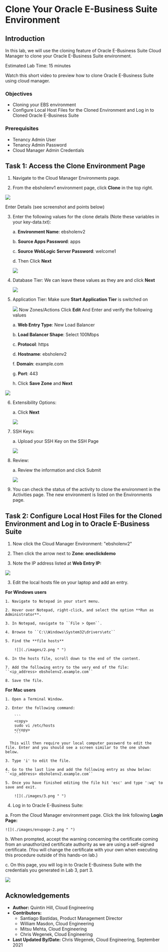 # Clone Your Oracle E-Business Suite Environment

## **Introduction**
In this lab, we will use the cloning feature of Oracle E-Business Suite Cloud Manager to clone your Oracle E-Business Suite environment.

Estimated Lab Time: 15 minutes

Watch this short video to preview how to clone Oracle E-Business Suite using cloud manager.

[](youtube:Rxm2_5uL0Lg)

### **Objectives**
* Cloning your EBS environment
* Configure Local Host Files for the Cloned Environment and Log in to Cloned Oracle E-Business Suite

### **Prerequisites**
* Tenancy Admin User
* Tenancy Admin Password
* Cloud Manager Admin Credentials

## Task 1: Access the Clone Environment Page

1. Navigate to the Cloud Manager Environments page.

2. From the ebsholenv1 environment page, click **Clone** in the top right. 

  ![](./images/selectclone.png " ")

  Enter Details (see screenshot and points below)

3. Enter the following values for the clone details (Note these variables in your key-data.txt):

    a. **Environment Name**: ebsholenv2

    b. **Source Apps Password**: apps

    c. **Source WebLogic Server Password**: welcome1

    d. Then Click **Next**

    ![](./images/clone.png " ")

4. Database Tier: We can leave these values as they are and click **Next**

    ![](./images/database_tier.png " ")

5. Application Tier: Make sure **Start Application Tier** is switched on

    ![](./images/web-entry.png " ")
    Now Zones/Actions Click **Edit** And Enter and verify the following values
    
    a. **Web Entry Type**: New Load Balancer

    b. **Load Balancer Shape**: Select 100Mbps

    c. **Protocol**: https

    d. **Hostname**: ebsholenv2 

    f. **Domain**: example.com

    g. **Port**: 443

    h. Click **Save Zone** and **Next**

  ![](./images/app_tier.png " ")

6. Extensibility Options:
    
    a. Click **Next**

    ![](./images/extensibilityoptions.png " ")
  
7. SSH Keys:

    a. Upload your SSH Key on the SSH Page

    ![](./images/add-ssh.png " ")

8. Review: 

    a. Review the information and click Submit

     ![](./images/submit.png " ")

9. You can check the status of the activity to clone the environment in the Activities page. The new environment is listed on the Environments page.

## Task 2: Configure Local Host Files for the Cloned Environment and Log in to Oracle E-Business Suite

1. Now click the Cloud Manager Environment: "ebsholenv2"

2. Then click the arrow next to **Zone: oneclickdemo**

  1. Note the IP address listed at **Web Entry IP:**

![](./images/envpage.png " ")

3. Edit the local hosts file on your laptop and add an entry.

  **For Windows users**

    1. Navigate to Notepad in your start menu.

    2. Hover over Notepad, right-click, and select the option **Run as Administrator**.

    3. In Notepad, navigate to ``File > Open``.

    4. Browse to ``C:\\Windows\System32\drivers\etc``

    5. Find the **file hosts**

        ![](./images/2.png " ")

    6. In the hosts file, scroll down to the end of the content.

    7. Add the following entry to the very end of the file:
    ``<ip_address> ebsholenv2.example.com``

    8. Save the file.

  **For Mac users**

    1. Open a Terminal Window.

    2. Enter the following command:

        ```
        <copy>
        sudo vi /etc/hosts
        </copy>
        ```

      This will then require your local computer password to edit the file. Enter and you should see a screen similar to the one shown below.

    3. Type 'i' to edit the file.

    4. Go to the last line and add the following entry as show below:
    ``<ip_address> ebsholenv2.example.com``

    5. Once you have finished editing the file hit 'esc' and type ':wq' to save and exit.

        ![](./images/3.png " ")

4. Log in to Oracle E-Business Suite:

  a. From the Cloud Manager environment page. Click the link following **Login Page:**

    ![](./images/envpage-2.png " ")

  b. When prompted, accept the warning concerning the certificate coming from an unauthorized certificate authority as we are using a self-signed certificate. (You will change the certificate with your own when executing this procedure outside of this hands-on lab.)

  c. On this page, you will log in to Oracle E-Business Suite with the credentials you generated in Lab 3, part 3.

  ![](./images/4.png " ")

## Acknowledgements

* **Author:** Quintin Hill, Cloud Engineering
* **Contributors:** 
  - Santiago Bastidas, Product Management Director
  - William Masdon, Cloud Engineering
  - Mitsu Mehta, Cloud Engineering
  - Chris Wegenek, Cloud Engineering
* **Last Updated By/Date:** Chris Wegenek, Cloud Engineering, September 2021


